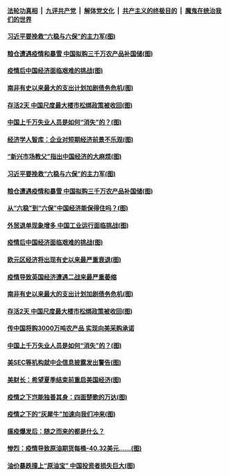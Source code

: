 ####  [法轮功真相](../../../../basic/blob/master/README.md?t=04241701) &nbsp;|&nbsp; [九评共产党](../../../../9ping.md/blob/master/README.md?t=04241701) &nbsp;|&nbsp; [解体党文化](../../../../jtdwh.md/blob/master/README.md?t=04241701)  &nbsp;|&nbsp; [共产主义的终极目的](../../../../gczydzjmd.md/blob/master/README.md?t=04241701) &nbsp;|&nbsp; [魔鬼在统治我们的世界](../../../../mgztzwmdsj.md/blob/master/README.md?t=04241701) 

#### [习近平要挽救“六稳与六保”的主力军(图)](../pages/p5/930829.md?t=04241701) 

#### [粮仓遭遇疫情和暴雪 中国拟购三千万农产品补国储(图)](../pages/p5/930846.md?t=04241701) 

#### [疫情后中国经济面临艰难的挑战(图)](../pages/p5/930865.md?t=04241701) 

#### [南非有史以来最大的支出计划加剧债务危机(图)](../pages/p5/930840.md?t=04241701) 

#### [存活2天 中国尺度最大楼市松绑政策被收回(图)](../pages/p5/930826.md?t=04241701) 

#### [中国上千万失业人员是如何“消失”的？(图)](../pages/p5/930818.md?t=04241701) 

#### [经济学人智库：企业对短期经济前景不乐观(图)](../pages/p5/930934.md?t=04241701) 

#### [“新兴市场教父”指出中国经济的大麻烦(图)](../pages/p5/930850.md?t=04241701) 

#### [习近平要挽救“六稳与六保”的主力军(图)](../pages/p5/930829.md?t=04241701) 

#### [粮仓遭遇疫情和暴雪 中国拟购三千万农产品补国储(图)](../pages/p5/930846.md?t=04241701) 

#### [从“六稳”到“六保”中国经济能保得住吗？(图)](../pages/p5/930870.md?t=04241701) 

#### [外贸退单现象增多 中国工业运行面临挑战(图)](../pages/p5/930866.md?t=04241701) 

#### [疫情后中国经济面临艰难的挑战(图)](../pages/p5/930865.md?t=04241701) 

#### [欧元区经济将出现有史以来最严重衰退(图)](../pages/p5/930844.md?t=04241701) 

#### [疫情导致英国经济遭遇二战来最严重萎缩](../pages/p5/930842.md?t=04241701) 

#### [南非有史以来最大的支出计划加剧债务危机(图)](../pages/p5/930840.md?t=04241701) 

#### [存活2天 中国尺度最大楼市松绑政策被收回(图)](../pages/p5/930826.md?t=04241701) 

#### [传中国将购3000万吨农产品 实现向美采购承诺](../pages/p5/930819.md?t=04241701) 

#### [中国上千万失业人员是如何“消失”的？(图)](../pages/p5/930818.md?t=04241701) 

#### [美SEC等机构就中企信息披露发出警告(图)](../pages/p5/930791.md?t=04241701) 

#### [美财长：希望夏季结束前重启美国经济(图)](../pages/p5/930787.md?t=04241701) 

#### [疫情之下岂能独善其身：四面楚歌的万达(图)](../pages/p5/930761.md?t=04241701) 

#### [疫情之下的“灰犀牛”加速向我们冲来(图)](../pages/p5/930742.md?t=04241701) 

#### [瘟疫爆发后：随之而来的都是什么？](../pages/p5/930755.md?t=04241701) 

#### [惨烈：疫情导致原油期货每桶-40.32美元……(图)](../pages/p5/930751.md?t=04241701) 

#### [油价暴跌撞上“原油宝” 中国投资者损失巨大(图)](../pages/p5/930731.md?t=04241701) 

